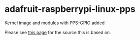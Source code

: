 adafruit-raspberrypi-linux-pps
===============================

Kernel image and modules with PPS-GPIO added

Please see [this page](https://github.com/davidk/adafruit-raspberrypi-linux) for the source this is based on.